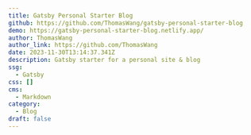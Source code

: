 ```yaml
---
title: Gatsby Personal Starter Blog
github: https://github.com/ThomasWang/gatsby-personal-starter-blog
demo: https://gatsby-personal-starter-blog.netlify.app/
author: ThomasWang
author_link: https://github.com/ThomasWang
date: 2023-11-30T13:14:37.341Z
description: Gatsby starter for a personal site & blog
ssg:
  - Gatsby
css: []
cms:
  - Markdown
category:
  - Blog
draft: false
---
```

